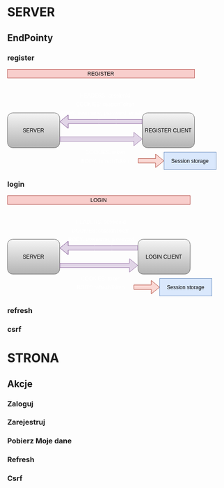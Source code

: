 # SERVER

## EndPointy

### register

<!--region REGISTER-->

<svg xmlns="http://www.w3.org/2000/svg" xmlns:xlink="http://www.w3.org/1999/xlink" version="1.1" width="481px" viewBox="-0.5 -0.5 481 231" style="max-width:100%;max-height:231px;"><defs><linearGradient x1="0%" y1="0%" x2="0%" y2="100%" id="mx-gradient-f5f5f5-1-b3b3b3-1-s-0"><stop offset="0%" style="stop-color:#f5f5f5"/><stop offset="100%" style="stop-color:#b3b3b3"/></linearGradient></defs><g><rect x="310" y="100" width="120" height="80" rx="12" ry="12" fill="url(#mx-gradient-f5f5f5-1-b3b3b3-1-s-0)" stroke="#666666" pointer-events="all"/><g fill="#000000" font-family="Helvetica" text-anchor="middle" font-size="12px"><text x="369.5" y="144.5">REGISTER CLIENT</text></g><rect x="0" y="100" width="120" height="80" rx="12" ry="12" fill="url(#mx-gradient-f5f5f5-1-b3b3b3-1-s-0)" stroke="#666666" pointer-events="all"/><g fill="#000000" font-family="Helvetica" text-anchor="middle" font-size="12px"><text x="59.5" y="144.5">SERVER</text></g><path d="M 120.5 165 L 120.5 155 L 290.5 155 L 290.5 144.5 L 309.5 160 L 290.5 175.5 L 290.5 165 Z" fill="#e1d5e7" stroke="#9673a6" stroke-linejoin="round" stroke-miterlimit="10" pointer-events="all"/><path d="M 309.5 115 L 309.5 125 L 250 125 L 210 125 L 139.5 125 L 139.5 135.5 L 120.5 120 L 139.5 104.5 L 139.5 115 L 210 115 Q 210 115 210 115 L 250 115 Q 250 115 250 115 Z" fill="#e1d5e7" stroke="#9673a6" stroke-linejoin="round" stroke-miterlimit="10" pointer-events="all"/><path d="M 139.5 125 L 139.5 135.5 L 120.5 120 L 139.5 104.5 L 139.5 115" fill="none" stroke="#9673a6" stroke-linejoin="flat" stroke-miterlimit="4" pointer-events="all"/><rect x="120" y="90" width="190" height="20" fill="none" stroke="none" pointer-events="all"/><g fill="#FFFFFF" font-family="Helvetica" text-anchor="middle" font-size="12px"><text x="214.5" y="104.5">BODY: username, password, email</text></g><rect x="150" y="70" width="150" height="20" fill="none" stroke="none" pointer-events="all"/><g fill="#FFFFFF" font-family="Helvetica" text-anchor="middle" font-size="12px"><text x="224.5" y="84.5">COOKIES: sessionToken</text></g><rect x="150" y="50" width="150" height="20" fill="none" stroke="none" pointer-events="all"/><g fill="#FFFFFF" font-family="Helvetica" text-anchor="middle" font-size="12px"><text x="224.5" y="64.5">HEADERS: sessionId</text></g><rect x="150" y="180" width="150" height="20" fill="none" stroke="none" pointer-events="all"/><g fill="#FFFFFF" font-family="Helvetica" text-anchor="middle" font-size="12px"><text x="224.5" y="194.5">COOKIES: token</text></g><path d="M 300.5 215 L 300.5 205 L 340.5 205 L 340.5 194.5 L 359.5 210 L 340.5 225.5 L 340.5 215 Z" fill="#fad9d5" stroke="#ae4132" stroke-linejoin="round" stroke-miterlimit="10" pointer-events="all"/><rect x="150" y="200" width="150" height="20" fill="none" stroke="none" pointer-events="all"/><g fill="#FFFFFF" font-family="Helvetica" text-anchor="middle" font-size="12px"><text x="224.5" y="214.5">BODY: refreshToken</text></g><rect x="360" y="190" width="120" height="40" fill="#dae8fc" stroke="#6c8ebf" pointer-events="all"/><g fill="#000000" font-family="Helvetica" text-anchor="middle" font-size="12px"><text x="419.5" y="214.5">Session storage</text></g><rect x="0" y="0" width="430" height="20" fill="#f8cecc" stroke="#b85450" pointer-events="all"/><g fill="#000000" font-family="Helvetica" text-anchor="middle" font-size="12px"><text x="214.5" y="14.5">REGISTER</text></g></g></svg>

<!--endregion REGISTER-->

### login

<!--region LOGIN-->

<svg xmlns="http://www.w3.org/2000/svg" xmlns:xlink="http://www.w3.org/1999/xlink" version="1.1" width="471px" viewBox="-0.5 -0.5 471 231" style="max-width:100%;max-height:231px;"><defs><linearGradient x1="0%" y1="0%" x2="0%" y2="100%" id="mx-gradient-f5f5f5-1-b3b3b3-1-s-0"><stop offset="0%" style="stop-color:#f5f5f5"/><stop offset="100%" style="stop-color:#b3b3b3"/></linearGradient></defs><g><rect x="300" y="100" width="120" height="80" rx="12" ry="12" fill="url(#mx-gradient-f5f5f5-1-b3b3b3-1-s-0)" stroke="#666666" pointer-events="all"/><g fill="#000000" font-family="Helvetica" text-anchor="middle" font-size="12px"><text x="359.5" y="144.5">LOGIN CLIENT</text></g><rect x="0" y="100" width="120" height="80" rx="12" ry="12" fill="url(#mx-gradient-f5f5f5-1-b3b3b3-1-s-0)" stroke="#666666" pointer-events="all"/><g fill="#000000" font-family="Helvetica" text-anchor="middle" font-size="12px"><text x="59.5" y="144.5">SERVER</text></g><path d="M 120.5 165 L 120.5 155 L 280.5 155 L 280.5 144.5 L 299.5 160 L 280.5 175.5 L 280.5 165 Z" fill="#e1d5e7" stroke="#9673a6" stroke-linejoin="round" stroke-miterlimit="10" pointer-events="all"/><path d="M 299.5 115 L 299.5 125 L 240 125 L 200 125 L 139.5 125 L 139.5 135.5 L 120.5 120 L 139.5 104.5 L 139.5 115 L 200 115 Q 200 115 200 115 L 240 115 Q 240 115 240 115 Z" fill="#e1d5e7" stroke="#9673a6" stroke-linejoin="round" stroke-miterlimit="10" pointer-events="all"/><path d="M 139.5 125 L 139.5 135.5 L 120.5 120 L 139.5 104.5 L 139.5 115" fill="none" stroke="#9673a6" stroke-linejoin="flat" stroke-miterlimit="4" pointer-events="all"/><rect x="110" y="90" width="215" height="20" fill="none" stroke="none" pointer-events="all"/><g fill="#FFFFFF" font-family="Helvetica" text-anchor="middle" font-size="12px"><text x="217" y="104.5">BODY: username, password </text></g><rect x="140" y="70" width="150" height="20" fill="none" stroke="none" pointer-events="all"/><g fill="#FFFFFF" font-family="Helvetica" text-anchor="middle" font-size="12px"><text x="214.5" y="84.5">COOKIES: sessionToken</text></g><rect x="140" y="50" width="150" height="20" fill="none" stroke="none" pointer-events="all"/><g fill="#FFFFFF" font-family="Helvetica" text-anchor="middle" font-size="12px"><text x="214.5" y="64.5">HEADERS: sessionId</text></g><rect x="140" y="180" width="150" height="20" fill="none" stroke="none" pointer-events="all"/><g fill="#FFFFFF" font-family="Helvetica" text-anchor="middle" font-size="12px"><text x="214.5" y="194.5">COOKIES: token</text></g><path d="M 290.5 215 L 290.5 205 L 330.5 205 L 330.5 194.5 L 349.5 210 L 330.5 225.5 L 330.5 215 Z" fill="#fad9d5" stroke="#ae4132" stroke-linejoin="round" stroke-miterlimit="10" pointer-events="all"/><rect x="140" y="200" width="150" height="20" fill="none" stroke="none" pointer-events="all"/><g fill="#FFFFFF" font-family="Helvetica" text-anchor="middle" font-size="12px"><text x="214.5" y="214.5">BODY: refreshToken</text></g><rect x="350" y="190" width="120" height="40" fill="#dae8fc" stroke="#6c8ebf" pointer-events="all"/><g fill="#000000" font-family="Helvetica" text-anchor="middle" font-size="12px"><text x="409.5" y="214.5">Session storage</text></g><rect x="0" y="0" width="420" height="20" fill="#f8cecc" stroke="#b85450" pointer-events="all"/><g fill="#000000" font-family="Helvetica" text-anchor="middle" font-size="12px"><text x="209.5" y="14.5">LOGIN</text></g></g></svg>

<!--endregion LOGIN-->

### refresh

<!--region REFRESH-->

<!--endregion REFRESH-->

### csrf

<!--region csrf-->

<!--endregion csrf-->

# STRONA

## Akcje

### Zaloguj

### Zarejestruj

### Pobierz Moje dane

### Refresh

### Csrf
